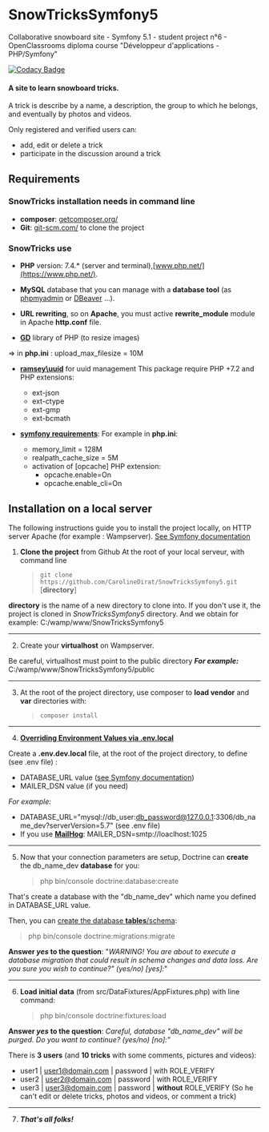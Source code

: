 # SnowTricksSymfony5
Collaborative snowboard site - Symfony 5.1 - student project n°6 - OpenClassrooms  diploma course "Développeur d'applications - PHP/Symfony"

[![Codacy Badge](https://app.codacy.com/project/badge/Grade/7ee9cfc490a74bc78aa4a9e35937cec2)](https://www.codacy.com/manual/CarolineDirat/SnowTricksSymfony5?utm_source=github.com&amp;utm_medium=referral&amp;utm_content=CarolineDirat/SnowTricksSymfony5&amp;utm_campaign=Badge_Grade)

#### A site to learn snowboard tricks. 

A trick is describe by a name, a description, the group to which he belongs, and eventually by photos and videos.

Only registered and verified users can:
  - add, edit or delete a trick
  - participate in the discussion around a trick

## Requirements

### SnowTricks installation needs in command line
  - **composer**:  [getcomposer.org/](https://getcomposer.org/)
  - **Git**: [git-scm.com/](https://git-scm.com/) to clone the project

### SnowTricks use

  - **PHP** version: 7.4.* (server and terminal),[www.php.net/](https://www.php.net/).

  - **MySQL** database that you can manage with a **database tool** (as [phpmyadmin](https://www.phpmyadmin.net/) or [DBeaver](https://dbeaver.io/) ...).

  - **URL rewriting**, so on **Apache**, you must active **rewrite_module** module in Apache **http.conf** file.

  - **[GD](https://www.php.net/manual/en/book.image.php)** library of PHP (to resize images)

  => in **php.ini** : upload_max_filesize = 10M
  - **[ramsey\uuid](https://github.com/ramsey/uuid)** for uuid management
  This package require PHP +7.2 and PHP extensions:
    - ext-json
    - ext-ctype
    - ext-gmp
    - ext-bcmath

  - **[symfony requirements](https://symfony.com/doc/current/setup.html#technical-requirements)**:
  For example in **php.ini**:
    - memory_limit = 128M
    - realpath_cache_size = 5M
    - activation of [opcache] PHP extension:
      - opcache.enable=On
      - opcache.enable_cli=On

## Installation on a local server

The following instructions guide you to install the project locally, on HTTP server Apache (for example : Wampserver). [See Symfony documentation](https://symfony.com/doc/current/setup.html#setting-up-an-existing-symfony-project) 

1. **Clone the project** from Github 
   At the root of your local serveur, with command line
   > `git clone  https://github.com/CarolineDirat/SnowTricksSymfony5.git` [**directory**]

**directory** is the name of a new directory to clone into. 
If you don't use it, the project is cloned in *SnowTricksSymfony5* directory. And we obtain for example: C:/wamp/www/SnowTricksSymfony5

--------
2. Create your **virtualhost** on Wampserver.

Be careful, virtualhost must point to the public directory
**_For example:_** C:/wamp/www/SnowTricksSymfony5/public

--------
3. At the root of the project directory, use composer to **load vendor** and **var** directories with:
   > `composer install`
   
--------
4. **[Overriding Environment Values via .env.local](https://symfony.com/doc/current/configuration.html#overriding-environment-values-via-env-local)**

Create a **.env.dev.local** file, at the root of the project directory, to define (see .env file) :
- DATABASE_URL value ([see Symfony documentation](https://symfony.com/doc/current/doctrine.html#configuring-the-database))
- MAILER_DSN value (if you need)

_For example:_
  - DATABASE_URL="mysql://db_user:db_password@127.0.0.1:3306/db_name_dev?serverVersion=5.7" (see .env file)
  - If you use **[MailHog](https://github.com/mailhog/MailHog)**: MAILER_DSN=smtp://loaclhost:1025

--------
5. Now that your connection parameters are setup, Doctrine can **create** the db_name_dev **database** for you:
   > php bin/console doctrine:database:create

That's create a database with the "db_name_dev" which name you defined in DATABASE_URL value.

Then, you can [create the database **tables**/schema](https://symfony.com/doc/current/doctrine.html#migrations-creating-the-database-tables-schema):
   
   > php bin/console doctrine:migrations:migrate

**Answer _yes_ to the question**: "_WARNING! You are about to execute a database migration that could result in schema changes and data loss. Are you sure you wish to continue?" (yes/no) [yes]:_"

--------
6. **Load initial data** (from src/DataFixtures/AppFixtures.php) with line command:
   > php bin/console doctrine:fixtures:load

**Answer _yes_ to the question**: _Careful, database "db_name_dev" will be purged. Do you want to continue? (yes/no) [no]:"_

There is **3 users** (and **10 tricks** with some comments, pictures and videos):
  - user1 | user1@domain.com | password | with ROLE_VERIFY
  - user2 | user2@domain.com | password | with ROLE_VERIFY
  - user3 | user3@domain.com | password | **without** ROLE_VERIFY (So he can't edit or delete tricks, photos and videos, or comment a trick)

--------
7. _**That's all folks!**_ 








